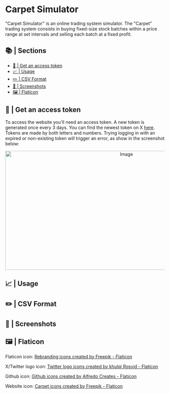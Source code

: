 # Carpet Simulator
"Carpet Simulator" is an online trading system simulator. The "Carpet" trading system consists in buying fixed-size stock batches within a price range  at set intervals and selling each batch at a fixed profit.

## 📚 | Sections 

- [🔑 | Get an access token](#--get-an-access-token)
- [📈 | Usage](#--usage)
- [✏️ | CSV Format](#--csv-format)
- [📸 | Screenshots](#--screenshots)
- [🖼 | Flaticon](#--flaticon)

## 🔑 | Get an access token

To access the website you'll need an access token. A new token is generated once every 3 days. You can find the newest token on X [here](https://www.example.com).
Tokens are made by both letters and numbers. Trying logging in with an expired or non-existing token will trigger an error, as show in the screenshot below:

<p align="center">
  <img width="750" height="375" alt="Image" src="https://github.com/user-attachments/assets/8a652a21-9cfa-4b75-8055-d8b09b104d72" />
</p>

## 📈 | Usage

## ✏️ | CSV Format

## 📸 | Screenshots

## 🖼 | Flaticon
Flaticon icon:
<a href="https://www.flaticon.com/free-icons/rebranding" title="rebranding icons">Rebranding icons created by Freepik - Flaticon</a>

X/Twitter logo icon:
<a href="https://www.flaticon.com/free-icons/twitter-logo" title="twitter logo icons">Twitter logo icons created by khulqi Rosyid - Flaticon</a>

Github icon:
<a href="https://www.flaticon.com/free-icons/github" title="github icons">Github icons created by Alfredo Creates - Flaticon</a>

Website icon:
<a href="https://www.flaticon.com/free-icons/carpet" title="carpet icons">Carpet icons created by Freepik - Flaticon</a>
